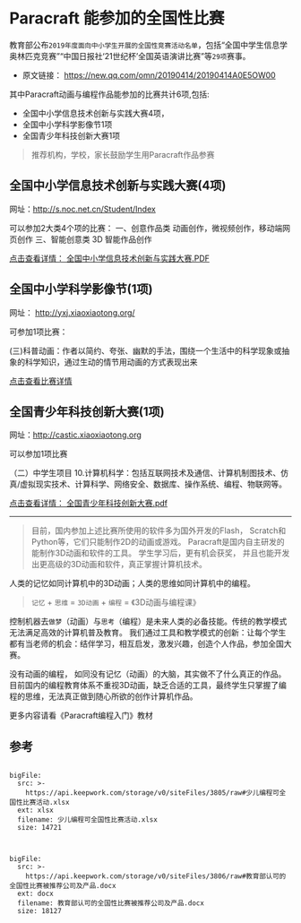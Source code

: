 # Paracraft 能参加的全国性比赛

教育部公布`2019年度面向中小学生开展的全国性竞赛活动名单`，包括“全国中学生信息学奥林匹克竞赛”“中国日报社‘21世纪杯’全国英语演讲比赛”等`29项`赛事。
- 原文链接： https://new.qq.com/omn/20190414/20190414A0E5OW00

其中Paracraft动画与编程作品能参加的比赛共计6项,包括:
- 全国中小学信息技术创新与实践大赛4项，
- 全国中小学科学影像节1项
- 全国青少年科技创新大赛1项

> 推荐机构，学校，家长鼓励学生用Paracraft作品参赛

## 全国中小学信息技术创新与实践大赛(4项)
网址：http://s.noc.net.cn/Student/Index

可以参加2大类4个项的比赛：
一、创意作品类
动画创作，微视频创作，移动端网页创作
三、智能创意类
3D 智能作品创作

[点击查看详情： 全国中小学信息技术创新与实践大赛.PDF](http://www.noc.net.cn/upload/file/20190415/6369094635488843994021179.pdf)


## 全国中小学科学影像节(1项)
网址： http://yxj.xiaoxiaotong.org/

可参加1项比赛：

(三)科普动画：作者以简约、夸张、幽默的手法，围绕一个生活中的科学现象或抽象的科学知识，通过生动的情节用动画的方式表现出来

[点击查看比赛详情](http://yxj.xiaoxiaotong.org/About2015.aspx?ColumnID=250502)


## 全国青少年科技创新大赛(1项)
网址：http://castic.xiaoxiaotong.org

可以参加1项比赛

（二）中学生项目
10.计算机科学：包括互联网技术及通信、计算机制图技术、仿真/虚拟现实技术、计算科学、网络安全、数据库、操作系统、编程、物联网等。

[点击查看详情： 全国青少年科技创新大赛.pdf](http://castic.xiaoxiaotong.org/AttachFile/2019/2/1011000007/636854934387621867.pdf)


---

> 目前，国内参加上述比赛所使用的软件多为国外开发的Flash， Scratch和Python等，它们只能制作2D的动画或游戏。 Paracraft是国内自主研发的能制作3D动画和软件的工具。 学生学习后，更有机会获奖， 并且也能开发出更高级的3D动画和软件，真正掌握计算机技术。

人类的记忆如同计算机中的3D动画；人类的思维如同计算机中的编程。

> `记忆` + `思维` = `3D动画` + `编程` = 《3D动画与编程课》

控制机器去`做梦`（动画）与`思考`（编程）是未来人类的必备技能。传统的教学模式无法满足高效的计算机普及教育。 我们通过工具和教学模式的创新：让每个学生都有当老师的机会：结伴学习，相互启发，激发兴趣，创造个人作品，参加全国大赛。

没有动画的编程， 如同没有记忆（动画）的大脑，其实做不了什么真正的作品。 目前国内的编程教育体系不重视3D动画，缺乏合适的工具，最终学生只掌握了编程的思维，无法真正做到随心所欲的创作计算机作品。

更多内容请看《Paracraft编程入门》教材

## 参考 
 
```@BigFile

bigFile:
  src: >-
    https://api.keepwork.com/storage/v0/siteFiles/3805/raw#少儿编程可全国性比赛活动.xlsx
  ext: xlsx
  filename: 少儿编程可全国性比赛活动.xlsx
  size: 14721
          
```

```@BigFile

bigFile:
  src: >-
    https://api.keepwork.com/storage/v0/siteFiles/3806/raw#教育部认可的全国性比赛被推荐公司及产品.docx
  ext: docx
  filename: 教育部认可的全国性比赛被推荐公司及产品.docx
  size: 18127
          
```

 